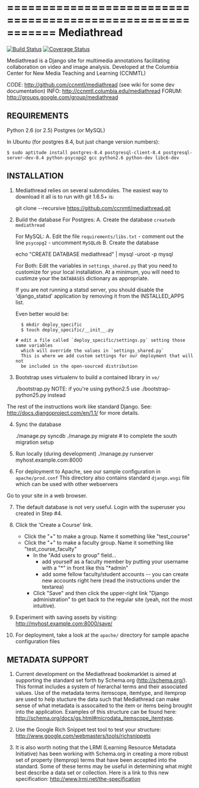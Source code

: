 ===========================================================
Mediathread
===========================================================

[![Build Status](https://travis-ci.org/appsembler/mediathread.png)](https://travis-ci.org/appsembler/mediathread)
[![Coverage Status](https://coveralls.io/repos/appsembler/mediathread/badge.png?branch=appsembler_develop)](https://coveralls.io/r/appsembler/mediathread?branch=appsembler_develop)

Mediathread is a Django site for multimedia annotations facilitating
collaboration on video and image analysis. Developed at the Columbia
Center for New Media Teaching and Learning (CCNMTL)

CODE: http://github.com/ccnmtl/mediathread (see wiki for some dev documentation)
INFO: http://ccnmtl.columbia.edu/mediathread
FORUM: http://groups.google.com/group/mediathread

REQUIREMENTS
------------
Python 2.6 (or 2.5)
Postgres (or MySQL)

In Ubuntu (for postgres 8.4, but just change version numbers):

    $ sudo aptitude install postgres-8.4 postgresql-client-8.4 postgresql-server-dev-8.4 python-psycopg2 gcc python2.6 python-dev libc6-dev 


INSTALLATION
------------

1. Mediathread relies on several submodules.  The easiest way to download
   it all is to run with git 1.6.5+ is:

    git clone --recursive https://github.com/ccnmtl/mediathread.git

2. Build the database
   For Postgres:
     A. Create the database `createdb mediathread`

   For MySQL:
     A. Edit the file `requirements/libs.txt`
        - comment out the line `psycopg2`
        - uncomment `MySQLdb`
     B. Create the database

    echo "CREATE DATABASE mediathread" | mysql -uroot -p mysql

   For Both:
     Edit the variables in `settings_shared.py` that you need to customize for your local installation.
     At a minimum, you will need to custimze your the `DATABASES` dictionary as appropriate.

     If you are not running a statsd server, you should disable the 'django_statsd' application by removing 
     it from the INSTALLED_APPS list.
     
     Even better would be:

         $ mkdir deploy_specific
         $ touch deploy_specific/__init__.py

       # edit a file called `deploy_specific/settings.py` setting those same variables
         which will override the values in `settings_shared.py`
         This is where we add custom settings for our deployment that will not
         be included in the open-sourced distribution



3. Bootstrap uses virtualenv to build a contained library in `ve/`

    ./bootstrap.py
    NOTE: if you're using python2.5 use ./bootstrap-python25.py instead

The rest of the instructions work like standard Django.  See:
 http://docs.djangoproject.com/en/1.1/ for more details.

4. Sync the database

    ./manage.py syncdb
    ./manage.py migrate # to complete the south migration setup

5. Run locally (during development)
    ./manage.py runserver myhost.example.com:8000

6. For deployment to Apache, see our sample configuration in `apache/prod.conf`
   This directory also contains standard `django.wsgi` file which can be used
   with other webservers

Go to your site in a web browser.

7. The default database is not very useful.  Login with the superuser you
   created in Step #4.

8. Click the 'Create a Course' link.
    - Click the "+" to make a group.  Name it something like "test_course"
    - Click the "+" to make a faculty group.  Name it something like "test_course_faculty"
        - In the "Add users to group" field...
            - add yourself as a faculty member by putting your username with a "*" in front
              like this "*admin"
            - add some fellow faculty/student accounts -- you can create new accounts right here
              (read the instructions under the textarea)
        - Click "Save" and then click the upper-right link "Django administration" to get back to the regular site (yeah, not the most intuitive).

9. Experiment with saving assets by visiting:
   http://myhost.example.com:8000/save/

10. For deployment, take a look at the `apache/` directory for sample apache configuration files

METADATA SUPPORT
----------------
1. Current development on the Mediathread bookmarklet is aimed at supporting the standard set forth by Schema.org (http://schema.org/). This format includes a system of hierarchal terms and their associated values. Use of the metadata terms itemscope, itemtype, and itemprop are used to help stucture the data such that Mediathread can make sense of what metadata is assocaited to the item or items being brought into the application. Examples of this structure can be found here: http://schema.org/docs/gs.html#microdata_itemscope_itemtype.

2. Use the Google Rich Snippet test tool to test your structure: http://www.google.com/webmasters/tools/richsnippets

3. It is also worth noting that the LRMI (Learning Resource Metadata Initiative) has been working with Schema.org in creating a more robust set of property (itemprop) terms that have been accepted into the standard. Some of these terms may be useful in determining what might best describe a data set or collection. Here is a link to this new specification: http://www.lrmi.net/the-specification
